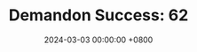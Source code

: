 ---
title: "Demandon Success: 62"
date: 2024-03-03 00:00:00 +0800
categories: [Blogging]
tag: [Blogging]
image: https://pbs.twimg.com/media/GHK0uqDW0AAbmDy?format=jpg&name=large
---